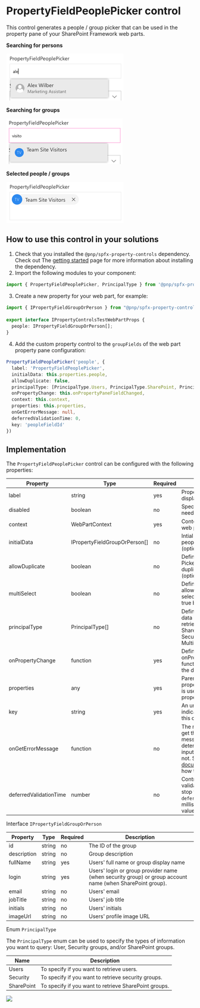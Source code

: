 # PropertyFieldPeoplePicker control

This control generates a people / group picker that can be used in the property pane of your SharePoint Framework web parts.

**Searching for persons**

![Person picker](../assets/peoplepicker-person.png)

**Searching for groups**

![Group picker](../assets/peoplepicker-group.png)

**Selected people / groups**

![Group picker](../assets/peoplepicker-selected.png)

## How to use this control in your solutions

1. Check that you installed the `@pnp/spfx-property-controls` dependency. Check out The [getting started](../getting-started) page for more information about installing the dependency.
2. Import the following modules to your component:

```TypeScript
import { PropertyFieldPeoplePicker, PrincipalType } from '@pnp/spfx-property-controls/lib/PropertyFieldPeoplePicker';
```

3. Create a new property for your web part, for example:

```TypeScript
import { IPropertyFieldGroupOrPerson } from "@pnp/spfx-property-controls/lib/PropertyFieldPeoplePicker";

export interface IPropertyControlsTestWebPartProps {
  people: IPropertyFieldGroupOrPerson[];
}
```

4. Add the custom property control to the `groupFields` of the web part property pane configuration:

```TypeScript
PropertyFieldPeoplePicker('people', {
  label: 'PropertyFieldPeoplePicker',
  initialData: this.properties.people,
  allowDuplicate: false,
  principalType: [PrincipalType.Users, PrincipalType.SharePoint, PrincipalType.Security],
  onPropertyChange: this.onPropertyPaneFieldChanged,
  context: this.context,
  properties: this.properties,
  onGetErrorMessage: null,
  deferredValidationTime: 0,
  key: 'peopleFieldId'
})
```

## Implementation

The `PropertyFieldPeoplePicker` control can be configured with the following properties:

| Property | Type | Required | Description |
| ---- | ---- | ---- | ---- |
| label | string | yes | Property field label displayed on top. |
| disabled | boolean | no | Specify if the control needs to be disabled. |
| context | WebPartContext | yes | Context of the current web part. |
| initialData | IPropertyFieldGroupOrPerson[] | no | Intial data to load in the people picker (optional). |
| allowDuplicate | boolean | no | Defines if the People Picker allows to select duplicated users (optional). |
| multiSelect | boolean | no | Define if you want to allow multi user / group selection. (optional, true by default). |
| principalType | PrincipalType[] | no | Define which type of data you want to retrieve: User, SharePoint groups, Security groups. Multiple are possible. |
| onPropertyChange | function | yes | Defines a onPropertyChange function to raise when the date gets changed. |
| properties | any | yes | Parent web part properties, this object is use to update the property value.  |
| key | string | yes | An unique key that indicates the identity of this control. |
| onGetErrorMessage | function | no | The method is used to get the validation error message and determine whether the input value is valid or not. See [this documentation](https://dev.office.com/sharepoint/docs/spfx/web-parts/guidance/validate-web-part-property-values) to learn how to use it. |
| deferredValidationTime | number | no | Control will start to validate after users stop typing for `deferredValidationTime` milliseconds. Default value is 200. |

Interface `IPropertyFieldGroupOrPerson`

| Property | Type | Required | Description |
| ---- | ---- | ---- | ---- |
| id | string | no | The ID of the group |
| description | string | no | Group description |
| fullName | string | yes | Users' full name or group display name |
| login | string | yes | Users' login or group provider name (when security group) or group account name (when SharePoint group). |
| email | string | no | Users' email |
| jobTitle | string | no | Users' job title |
| initials | string | no | Users' initials |
| imageUrl | string | no | Users' profile image URL |

Enum `PrincipalType`

The `PrincipalType` enum can be used to specify the types of information you want to query: User, Security groups, and/or SharePoint groups.

| Name | Description |
| ---- | ---- |
| Users | To specify if you want to retrieve users. |
| Security | To specify if you want to retrieve security groups. |
| SharePoint | To specify if you want to retrieve SharePoint groups. |

![](https://telemetry.sharepointpnp.com/sp-dev-fx-property-controls/wiki/PropertyFieldPeoplePicker)

